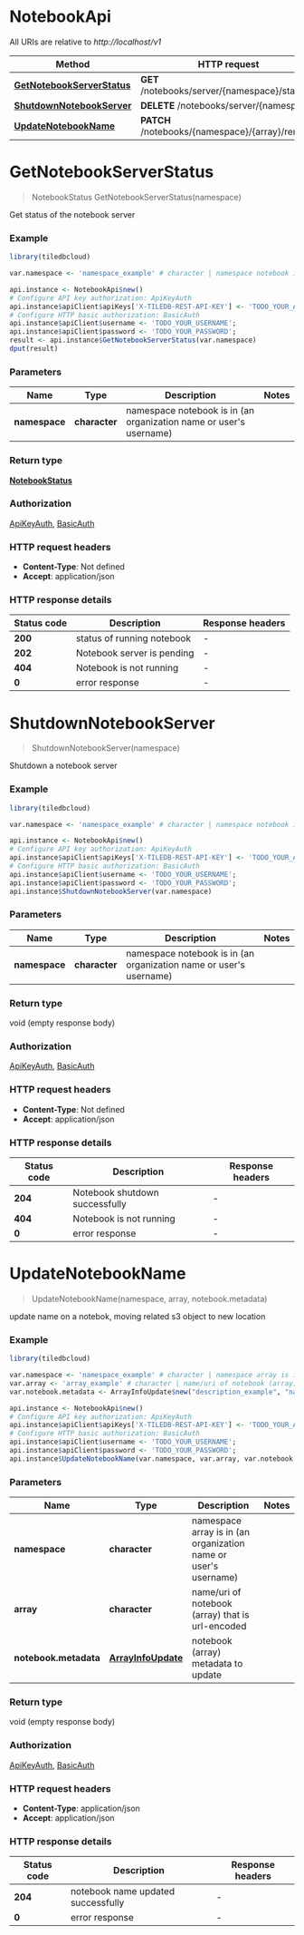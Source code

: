 # NotebookApi

All URIs are relative to *http://localhost/v1*

Method | HTTP request | Description
------------- | ------------- | -------------
[**GetNotebookServerStatus**](NotebookApi.md#GetNotebookServerStatus) | **GET** /notebooks/server/{namespace}/status | 
[**ShutdownNotebookServer**](NotebookApi.md#ShutdownNotebookServer) | **DELETE** /notebooks/server/{namespace} | 
[**UpdateNotebookName**](NotebookApi.md#UpdateNotebookName) | **PATCH** /notebooks/{namespace}/{array}/rename | 


# **GetNotebookServerStatus**
> NotebookStatus GetNotebookServerStatus(namespace)



Get status of the notebook server

### Example
```R
library(tiledbcloud)

var.namespace <- 'namespace_example' # character | namespace notebook is in (an organization name or user's username)

api.instance <- NotebookApi$new()
# Configure API key authorization: ApiKeyAuth
api.instance$apiClient$apiKeys['X-TILEDB-REST-API-KEY'] <- 'TODO_YOUR_API_KEY';
# Configure HTTP basic authorization: BasicAuth
api.instance$apiClient$username <- 'TODO_YOUR_USERNAME';
api.instance$apiClient$password <- 'TODO_YOUR_PASSWORD';
result <- api.instance$GetNotebookServerStatus(var.namespace)
dput(result)
```

### Parameters

Name | Type | Description  | Notes
------------- | ------------- | ------------- | -------------
 **namespace** | **character**| namespace notebook is in (an organization name or user&#39;s username) | 

### Return type

[**NotebookStatus**](NotebookStatus.md)

### Authorization

[ApiKeyAuth](../README.md#ApiKeyAuth), [BasicAuth](../README.md#BasicAuth)

### HTTP request headers

 - **Content-Type**: Not defined
 - **Accept**: application/json

### HTTP response details
| Status code | Description | Response headers |
|-------------|-------------|------------------|
| **200** | status of running notebook |  -  |
| **202** | Notebook server is pending |  -  |
| **404** | Notebook is not running |  -  |
| **0** | error response |  -  |

# **ShutdownNotebookServer**
> ShutdownNotebookServer(namespace)



Shutdown a notebook server

### Example
```R
library(tiledbcloud)

var.namespace <- 'namespace_example' # character | namespace notebook is in (an organization name or user's username)

api.instance <- NotebookApi$new()
# Configure API key authorization: ApiKeyAuth
api.instance$apiClient$apiKeys['X-TILEDB-REST-API-KEY'] <- 'TODO_YOUR_API_KEY';
# Configure HTTP basic authorization: BasicAuth
api.instance$apiClient$username <- 'TODO_YOUR_USERNAME';
api.instance$apiClient$password <- 'TODO_YOUR_PASSWORD';
api.instance$ShutdownNotebookServer(var.namespace)
```

### Parameters

Name | Type | Description  | Notes
------------- | ------------- | ------------- | -------------
 **namespace** | **character**| namespace notebook is in (an organization name or user&#39;s username) | 

### Return type

void (empty response body)

### Authorization

[ApiKeyAuth](../README.md#ApiKeyAuth), [BasicAuth](../README.md#BasicAuth)

### HTTP request headers

 - **Content-Type**: Not defined
 - **Accept**: application/json

### HTTP response details
| Status code | Description | Response headers |
|-------------|-------------|------------------|
| **204** | Notebook shutdown successfully |  -  |
| **404** | Notebook is not running |  -  |
| **0** | error response |  -  |

# **UpdateNotebookName**
> UpdateNotebookName(namespace, array, notebook.metadata)



update name on a notebok, moving related s3 object to new location

### Example
```R
library(tiledbcloud)

var.namespace <- 'namespace_example' # character | namespace array is in (an organization name or user's username)
var.array <- 'array_example' # character | name/uri of notebook (array) that is url-encoded
var.notebook.metadata <- ArrayInfoUpdate$new("description_example", "name_example", "uri_example", FileType$new(), TODO, "access_credentials_name_example", "logo_example", list("tags_example"), "license_id_example", "license_text_example") # ArrayInfoUpdate | notebook (array) metadata to update

api.instance <- NotebookApi$new()
# Configure API key authorization: ApiKeyAuth
api.instance$apiClient$apiKeys['X-TILEDB-REST-API-KEY'] <- 'TODO_YOUR_API_KEY';
# Configure HTTP basic authorization: BasicAuth
api.instance$apiClient$username <- 'TODO_YOUR_USERNAME';
api.instance$apiClient$password <- 'TODO_YOUR_PASSWORD';
api.instance$UpdateNotebookName(var.namespace, var.array, var.notebook.metadata)
```

### Parameters

Name | Type | Description  | Notes
------------- | ------------- | ------------- | -------------
 **namespace** | **character**| namespace array is in (an organization name or user&#39;s username) | 
 **array** | **character**| name/uri of notebook (array) that is url-encoded | 
 **notebook.metadata** | [**ArrayInfoUpdate**](ArrayInfoUpdate.md)| notebook (array) metadata to update | 

### Return type

void (empty response body)

### Authorization

[ApiKeyAuth](../README.md#ApiKeyAuth), [BasicAuth](../README.md#BasicAuth)

### HTTP request headers

 - **Content-Type**: application/json
 - **Accept**: application/json

### HTTP response details
| Status code | Description | Response headers |
|-------------|-------------|------------------|
| **204** | notebook name updated successfully |  -  |
| **0** | error response |  -  |

